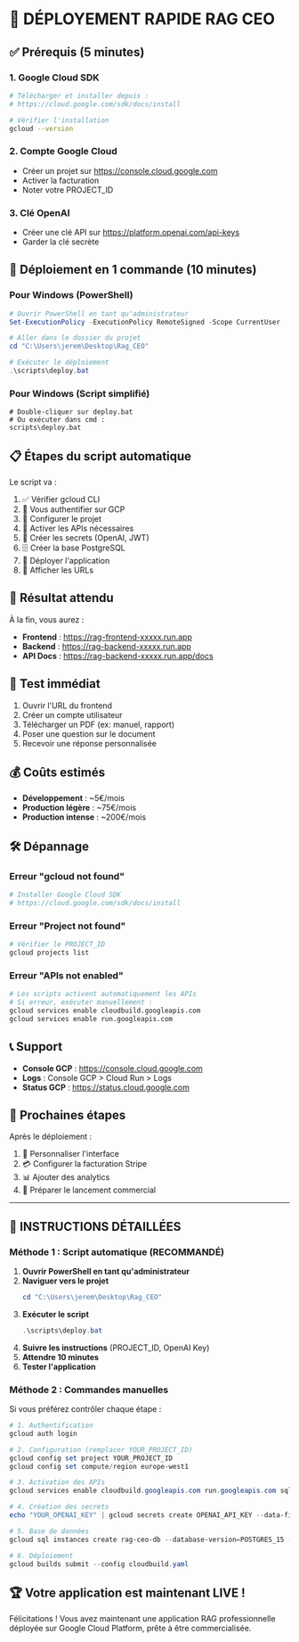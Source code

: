 # 🚀 DÉPLOYEMENT RAPIDE RAG CEO

## ✅ Prérequis (5 minutes)

### 1. Google Cloud SDK
```bash
# Télécharger et installer depuis :
# https://cloud.google.com/sdk/docs/install

# Vérifier l'installation
gcloud --version
```

### 2. Compte Google Cloud
- Créer un projet sur https://console.cloud.google.com
- Activer la facturation
- Noter votre PROJECT_ID

### 3. Clé OpenAI
- Créer une clé API sur https://platform.openai.com/api-keys
- Garder la clé secrète

## 🚀 Déploiement en 1 commande (10 minutes)

### Pour Windows (PowerShell)
```powershell
# Ouvrir PowerShell en tant qu'administrateur
Set-ExecutionPolicy -ExecutionPolicy RemoteSigned -Scope CurrentUser

# Aller dans le dossier du projet
cd "C:\Users\jerem\Desktop\Rag_CEO"

# Exécuter le déploiement
.\scripts\deploy.bat
```

### Pour Windows (Script simplifié)
```batch
# Double-cliquer sur deploy.bat
# Ou exécuter dans cmd :
scripts\deploy.bat
```

## 📋 Étapes du script automatique

Le script va :
1. ✅ Vérifier gcloud CLI
2. 🔐 Vous authentifier sur GCP
3. 📝 Configurer le projet
4. 🔧 Activer les APIs nécessaires
5. 🔐 Créer les secrets (OpenAI, JWT)
6. 🗄️ Créer la base PostgreSQL
7. 🔨 Déployer l'application
8. 🔗 Afficher les URLs

## 🎯 Résultat attendu

À la fin, vous aurez :
- **Frontend** : https://rag-frontend-xxxxx.run.app
- **Backend** : https://rag-backend-xxxxx.run.app
- **API Docs** : https://rag-backend-xxxxx.run.app/docs

## 🔧 Test immédiat

1. Ouvrir l'URL du frontend
2. Créer un compte utilisateur
3. Télécharger un PDF (ex: manuel, rapport)
4. Poser une question sur le document
5. Recevoir une réponse personnalisée

## 💰 Coûts estimés

- **Développement** : ~5€/mois
- **Production légère** : ~75€/mois
- **Production intense** : ~200€/mois

## 🛠️ Dépannage

### Erreur "gcloud not found"
```bash
# Installer Google Cloud SDK
# https://cloud.google.com/sdk/docs/install
```

### Erreur "Project not found"
```bash
# Vérifier le PROJECT_ID
gcloud projects list
```

### Erreur "APIs not enabled"
```bash
# Les scripts activent automatiquement les APIs
# Si erreur, exécuter manuellement :
gcloud services enable cloudbuild.googleapis.com
gcloud services enable run.googleapis.com
```

## 📞 Support

- **Console GCP** : https://console.cloud.google.com
- **Logs** : Console GCP > Cloud Run > Logs
- **Status GCP** : https://status.cloud.google.com

## 🎉 Prochaines étapes

Après le déploiement :
1. 🎨 Personnaliser l'interface
2. 💳 Configurer la facturation Stripe
3. 📊 Ajouter des analytics
4. 🚀 Préparer le lancement commercial

---

## 📝 INSTRUCTIONS DÉTAILLÉES

### Méthode 1 : Script automatique (RECOMMANDÉ)

1. **Ouvrir PowerShell en tant qu'administrateur**
2. **Naviguer vers le projet**
   ```powershell
   cd "C:\Users\jerem\Desktop\Rag_CEO"
   ```
3. **Exécuter le script**
   ```powershell
   .\scripts\deploy.bat
   ```
4. **Suivre les instructions** (PROJECT_ID, OpenAI Key)
5. **Attendre 10 minutes**
6. **Tester l'application**

### Méthode 2 : Commandes manuelles

Si vous préférez contrôler chaque étape :

```powershell
# 1. Authentification
gcloud auth login

# 2. Configuration (remplacer YOUR_PROJECT_ID)
gcloud config set project YOUR_PROJECT_ID
gcloud config set compute/region europe-west1

# 3. Activation des APIs
gcloud services enable cloudbuild.googleapis.com run.googleapis.com sql-component.googleapis.com secretmanager.googleapis.com

# 4. Création des secrets
echo "YOUR_OPENAI_KEY" | gcloud secrets create OPENAI_API_KEY --data-file=-

# 5. Base de données
gcloud sql instances create rag-ceo-db --database-version=POSTGRES_15 --cpu=1 --memory=3840MB --region=europe-west1

# 6. Déploiement
gcloud builds submit --config cloudbuild.yaml
```

## 🏆 Votre application est maintenant LIVE !

Félicitations ! Vous avez maintenant une application RAG professionnelle déployée sur Google Cloud Platform, prête à être commercialisée.
